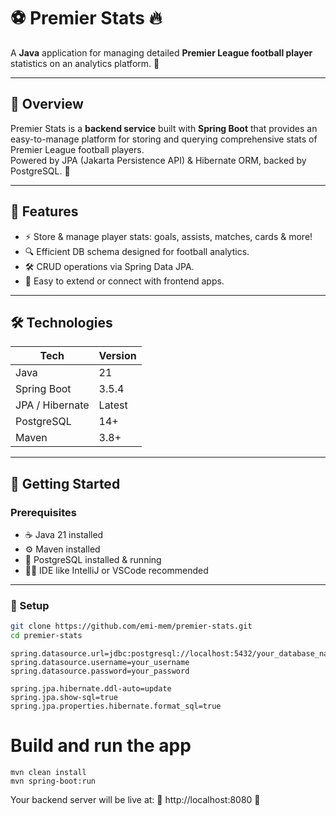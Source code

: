 # ⚽️ Premier Stats 🔥

A **Java** application for managing detailed **Premier League football player** statistics on an analytics platform. 🚀

---

## 👀 Overview

Premier Stats is a **backend service** built with **Spring Boot** that provides an easy-to-manage platform for storing and querying comprehensive stats of Premier League football players.  
Powered by JPA (Jakarta Persistence API) & Hibernate ORM, backed by PostgreSQL. 🎯

---

## 🚀 Features

- ⚡️ Store & manage player stats: goals, assists, matches, cards & more!
- 🔍 Efficient DB schema designed for football analytics.
- 🛠 CRUD operations via Spring Data JPA.
- 🤝 Easy to extend or connect with frontend apps.

---

## 🛠 Technologies

| Tech              | Version      |  
|-------------------|--------------|  
| Java              | 21           |  
| Spring Boot       | 3.5.4        |  
| JPA / Hibernate   | Latest       |  
| PostgreSQL        | 14+          |  
| Maven             | 3.8+         |  

---

## 🎉 Getting Started

### Prerequisites

- ☕️ Java 21 installed  
- ⚙️ Maven installed  
- 🐘 PostgreSQL installed & running  
- 🧑‍💻 IDE like IntelliJ or VSCode recommended  

---

### 🔧 Setup

```bash
git clone https://github.com/emi-mem/premier-stats.git
cd premier-stats
```

```Configure your database connection in src/main/resources/application.properties
spring.datasource.url=jdbc:postgresql://localhost:5432/your_database_name
spring.datasource.username=your_username
spring.datasource.password=your_password

spring.jpa.hibernate.ddl-auto=update
spring.jpa.show-sql=true
spring.jpa.properties.hibernate.format_sql=true
```

# Build and run the app 
```
mvn clean install
mvn spring-boot:run
```

Your backend server will be live at:
🎉 http://localhost:8080 🎉

